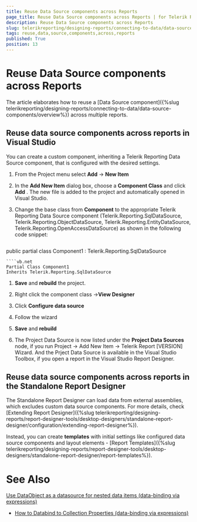 ```yaml
---
title: Reuse Data Source components across Reports
page_title: Reuse Data Source components across Reports | for Telerik Reporting Documentation
description: Reuse Data Source components across Reports
slug: telerikreporting/designing-reports/connecting-to-data/data-source-components/reuse-data-source-components-across-reports
tags: reuse,data,source,components,across,reports
published: True
position: 13
---
```


# Reuse Data Source components across Reports



The article elaborates how to reuse a [Data Source component]({%slug telerikreporting/designing-reports/connecting-to-data/data-source-components/overview%}) across multiple reports.       

## Reuse data source components across reports in Visual Studio

You can create a custom component, inheriting a Telerik Reporting Data Source component, that is configured with the desired settings.

1. From the Project menu select __Add__  -> __New Item__ 

1. In the __Add New Item__  dialog box, choose a __Component Class__  and click __Add__ .                   The new file is added to the project and automatically opened in Visual Studio.

1. Change the base class from __Component__  to the appropriate Telerik Reporting Data Source component (Telerik.Reporting.SqlDataSource, Telerik.Reporting.ObjectDataSource, Telerik.Reporting.EntityDataSource, Telerik.Reporting.OpenAccessDataSource) as shown in the following code snippet:               

    
    ````cs
public partial class Component1 : Telerik.Reporting.SqlDataSource
````
````vb.net
Partial Class Component1
Inherits Telerik.Reporting.SqlDataSource
````

1. __Save__  and __rebuild__  the project.               

1. Right click the component class ->__View Designer__ 

1. Click __Configure data source__ 

1. Follow the wizard

1. __Save__  and __rebuild__ 

1. The Project Data Source is now listed under the __Project Data Sources__  node,                 if you run Project -> Add New Item -> Telerik Report [VERSION] Wizard.                 And the Prject Data Source is available in the Visual Studio Toolbox, if you open a report in the Visual Studio Report Designer.               

## Reuse data source components across reports in the Standalone Report Designer

The Standalone Report Designer can load data from external assemblies, which excludes custom data source components.           For more details, check [Extending Report Designer]({%slug telerikreporting/designing-reports/report-designer-tools/desktop-designers/standalone-report-designer/configuration/extending-report-designer%}).         

Instead, you can create __templates__  with initial settings like configured data source components and layout           elements - [Report Templates]({%slug telerikreporting/designing-reports/report-designer-tools/desktop-designers/standalone-report-designer/report-templates%}).         

# See Also
[Use DataObject as a datasource for nested data items (data-binding via expressions)](50936e55-b122-4378-8abd-4031e7ae713d#DataObjectAsDataSource)

 * [How to Databind to Collection Properties (data-binding via expressions)](http://www.telerik.com/support/kb/reporting/details/how-to-databind-to-collection-properties)


